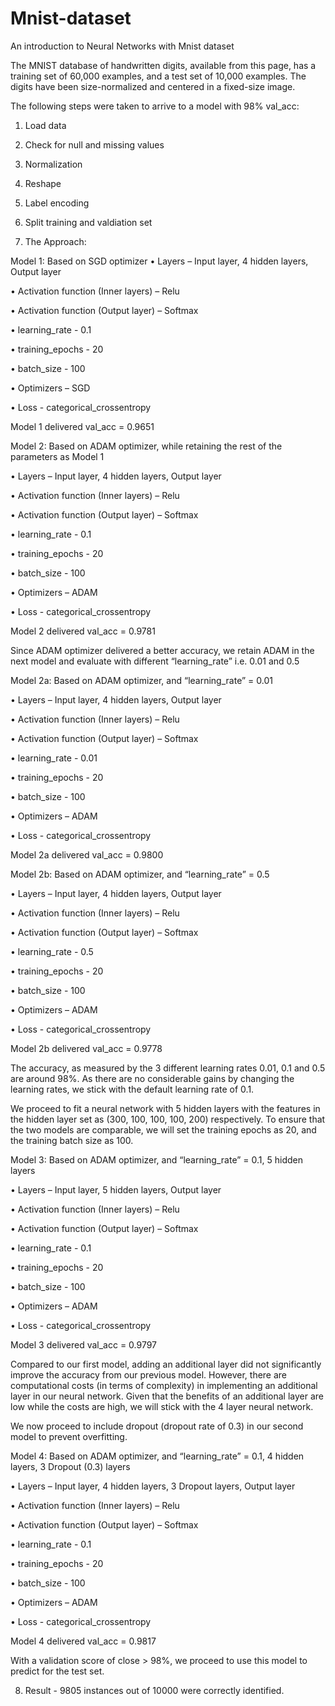 # Mnist-dataset
An introduction to Neural Networks with Mnist dataset

The MNIST database of handwritten digits, available from this page, has a training set of 60,000 examples, and a test set of 10,000 examples. The digits have been size-normalized and centered in a fixed-size image.

The following steps were taken to arrive to a model with 98% val_acc:

1.	Load data
2.	Check for null and missing values
3.	Normalization
4.	Reshape
5.	Label encoding
6.	Split training and valdiation set

7.	The Approach:

Model 1: Based on SGD optimizer
•	Layers – Input layer, 4 hidden layers, Output layer

•	Activation function (Inner layers) – Relu

•	Activation function (Output layer) – Softmax

•	learning_rate - 0.1

•	training_epochs - 20

•	batch_size - 100

•	Optimizers – SGD

•	Loss - categorical_crossentropy

Model 1 delivered val_acc = 0.9651



Model 2: Based on ADAM optimizer, while retaining the rest of the parameters as Model 1

•	Layers – Input layer, 4 hidden layers, Output layer

•	Activation function (Inner layers) – Relu

•	Activation function (Output layer) – Softmax

•	learning_rate - 0.1

•	training_epochs - 20

•	batch_size - 100

•	Optimizers – ADAM

•	Loss - categorical_crossentropy

Model 2 delivered val_acc = 0.9781

Since ADAM optimizer delivered a better accuracy, we retain ADAM in the next model and evaluate with different “learning_rate” i.e. 0.01 and 0.5



Model 2a: Based on ADAM optimizer, and “learning_rate” = 0.01

•	Layers – Input layer, 4 hidden layers, Output layer

•	Activation function (Inner layers) – Relu

•	Activation function (Output layer) – Softmax

•	learning_rate - 0.01

•	training_epochs - 20

•	batch_size - 100

•	Optimizers – ADAM

•	Loss - categorical_crossentropy

Model 2a delivered val_acc = 0.9800



Model 2b: Based on ADAM optimizer, and “learning_rate” = 0.5

•	Layers – Input layer, 4 hidden layers, Output layer

•	Activation function (Inner layers) – Relu

•	Activation function (Output layer) – Softmax

•	learning_rate - 0.5

•	training_epochs - 20

•	batch_size - 100

•	Optimizers – ADAM

•	Loss - categorical_crossentropy

Model 2b delivered val_acc = 0.9778

The accuracy, as measured by the 3 different learning rates 0.01, 0.1 and 0.5 are around 98%. 
As there are no considerable gains by changing the learning rates, we stick with the default learning rate of 0.1.

We proceed to fit a neural network with 5 hidden layers with the features in the hidden layer set as (300, 100, 100, 100, 200) respectively. 
To ensure that the two models are comparable, we will set the training epochs as 20, and the training batch size as 100.



Model 3: Based on ADAM optimizer, and “learning_rate” = 0.1,  5 hidden layers

•	Layers – Input layer, 5 hidden layers, Output layer

•	Activation function (Inner layers) – Relu

•	Activation function (Output layer) – Softmax

•	learning_rate - 0.1

•	training_epochs - 20

•	batch_size - 100

•	Optimizers – ADAM

•	Loss - categorical_crossentropy

Model 3 delivered val_acc = 0.9797

Compared to our first model, adding an additional layer did not significantly improve the accuracy from our previous model. 
However, there are computational costs (in terms of complexity) in implementing an additional layer in our neural network. 
Given that the benefits of an additional layer are low while the costs are high, we will stick with the 4 layer neural network.

We now proceed to include dropout (dropout rate of 0.3) in our second model to prevent overfitting.



Model 4: Based on ADAM optimizer, and “learning_rate” = 0.1,  4 hidden layers, 3 Dropout (0.3) layers

•	Layers – Input layer, 4 hidden layers, 3 Dropout layers, Output layer

•	Activation function (Inner layers) – Relu

•	Activation function (Output layer) – Softmax

•	learning_rate - 0.1

•	training_epochs - 20

•	batch_size - 100

•	Optimizers – ADAM

•	Loss - categorical_crossentropy

Model 4 delivered val_acc = 0.9817

With a validation score of close > 98%, we proceed to use this model to predict for the test set.


8.	Result -  9805 instances out of 10000 were correctly identified.





